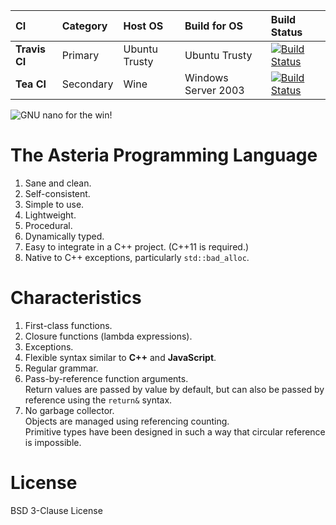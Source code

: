 |CI            |Category  |Host OS       |Build for OS        |Build Status     |
|:-------------|:---------|:-------------|:-------------------|:----------------|
|**Travis CI** |Primary   |Ubuntu Trusty |Ubuntu Trusty       |[![Build Status](https://travis-ci.org/lhmouse/asteria.svg?branch=master)](https://travis-ci.org/lhmouse/asteria) |
|**Tea CI**    |Secondary |Wine          |Windows Server 2003 |[![Build Status](https://tea-ci.org/api/badges/lhmouse/asteria/status.svg)](https://tea-ci.org/lhmouse/asteria) |

![GNU nano for the win!](https://raw.githubusercontent.com/lhmouse/poseidon/master/gnu-nano-ftw.png)

# The Asteria Programming Language

1. Sane and clean.
2. Self-consistent.
3. Simple to use.
4. Lightweight.
5. Procedural.
6. Dynamically typed.
7. Easy to integrate in a C++ project. (C++11 is required.)
8. Native to C++ exceptions, particularly `std::bad_alloc`.

# Characteristics

1. First-class functions.
2. Closure functions (lambda expressions).
3. Exceptions.
4. Flexible syntax similar to **C++** and **JavaScript**.
5. Regular grammar.
6. Pass-by-reference function arguments.  
Return values are passed by value by default, but can also be passed by reference using the `return&` syntax.
7. No garbage collector.  
Objects are managed using referencing counting.  
Primitive types have been designed in such a way that circular reference is impossible.

# License

BSD 3-Clause License
